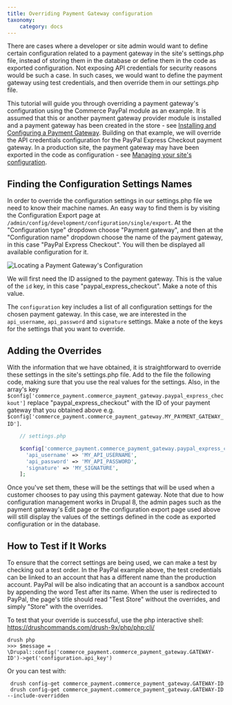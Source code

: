 ```yaml
---
title: Overriding Payment Gateway configuration
taxonomy:
    category: docs
---
```


There are cases where a developer or site admin would want to define certain configuration related to a payment gateway in the site's settings.php file, instead of storing them in the database or define them in the code as exported configuration. Not exposing API credentials for security reasons would be such a case. In such cases, we would want to define the payment gateway using test credentials, and then override them in our settings.php file.

This tutorial will guide you through overriding a payment gateway's configuration using the Commerce PayPal module as an example. It is assumed that this or another payment gateway provider module is installed and a payment gateway has been created in the store - see [Installing and Configuring a Payment Gateway](../../09.payments/02.install-configure-gateways). Building on that example, we will override the API credentials configuration for the PayPal Express Checkout payment gateway. In a production site, the payment gateway may have been exported in the code as configuration - see [Managing your site's configuration](https://www.drupal.org/docs/8/configuration-management/managing-your-sites-configuration).

## Finding the Configuration Settings Names

In order to override the configuration settings in our settings.php file we need to know their machine names. An easy way to find them is by visiting the Configuration Export page at ``/admin/config/development/configuration/single/export``. At the "Configuration type" dropdown choose "Payment gateway", and then at the "Configuration name" dropdown choose the name of the payment gateway, in this case "PayPal Express Checkout". You will then be displayed all available configuration for it.

![Locating a Payment Gateway's Configuration](payment_gateway_export.jpg)

We will first need the ID assigned to the payment gateway. This is the value of the ``id`` key, in this case "paypal_express_checkout". Make a note of this value.

The ``configuration`` key includes a list of all configuration settings for the chosen payment gateway. In this case, we are interested in the ``api_username``, ``api_password`` and ``signature`` settings. Make a note of the keys for the settings that you want to override.

## Adding the Overrides

With the information that we have obtained, it is straightforward to override these settings in the site's settings.php file. Add to the file the following code, making sure that you use the real values for the settings. Also, in the array's key ``$config['commerce_payment.commerce_payment_gateway.paypal_express_checkout']`` replace "paypal_express_checkout" with the ID of your payment gateway that you obtained above e.g. ``$config['commerce_payment.commerce_payment_gateway.MY_PAYMENT_GATEWAY_ID']``.

```php
    // settings.php

    $config['commerce_payment.commerce_payment_gateway.paypal_express_checkout']['configuration'] = [
      'api_username' => 'MY_API_USERNAME',
      'api_password' => 'MY_API_PASSWORD',
      'signature' => 'MY_SIGNATURE',
    ];
```

Once you've set them, these will be the settings that will be used when a customer chooses to pay using this payment gateway. Note that due to how configuration management works in Drupal 8, the admin pages such as the payment gateway's Edit page or the configuration export page used above will still display the values of the settings defined in the code as exported configuration or in the database.

## How to Test if It Works

To ensure that the correct settings are being used, we can make a test by checking out a test order. In the PayPal example above, the test credentials can be linked to an account that has a different name than the production account. PayPal will be also indicating that an account is a sandbox account by appending the word Test after its name. When the user is redirected to PayPal, the page's title should read "Test Store" without the overrides, and simply "Store" with the overrides.

To test that your override is successful, use the php interactive shell: https://drushcommands.com/drush-9x/php/php:cli/

    drush php
    >>> $message = \Drupal::config('commerce_payment.commerce_payment_gateway.GATEWAY-ID')->get('configuration.api_key')

Or you can test with:

     drush config-get commerce_payment.commerce_payment_gateway.GATEWAY-ID
     drush config-get commerce_payment.commerce_payment_gateway.GATEWAY-ID --include-overridden
